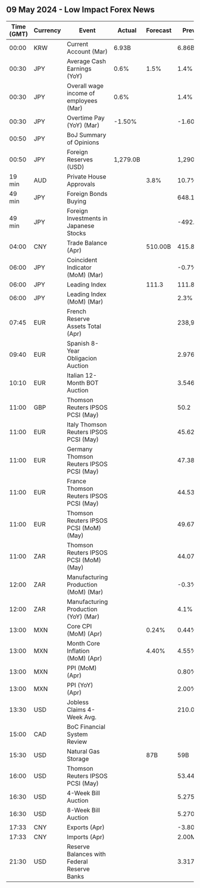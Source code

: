 ## 09 May 2024 - Low Impact Forex News

| Time (GMT) | Currency | Event | Actual | Forecast | Previous |
|------|----------|-------|--------|----------|----------|
| 00:00 | KRW | Current Account (Mar) | 6.93B |  | 6.86B |
| 00:30 | JPY | Average Cash Earnings (YoY) | 0.6% | 1.5% | 1.4% |
| 00:30 | JPY | Overall wage income of employees (Mar) | 0.6% |  | 1.4% |
| 00:30 | JPY | Overtime Pay (YoY) (Mar) | -1.50% |  | -1.60% |
| 00:50 | JPY | BoJ Summary of Opinions |  |  |  |
| 00:50 | JPY | Foreign Reserves (USD) | 1,279.0B |  | 1,290.6B |
| 19 min | AUD | Private House Approvals |  | 3.8% | 10.7% |
| 49 min | JPY | Foreign Bonds Buying |  |  | 648.1B |
| 49 min | JPY | Foreign Investments in Japanese Stocks |  |  | -492.4B |
| 04:00 | CNY | Trade Balance (Apr) |  | 510.00B | 415.86B |
| 06:00 | JPY | Coincident Indicator (MoM) (Mar) |  |  | -0.7% |
| 06:00 | JPY | Leading Index |  | 111.3 | 111.8 |
| 06:00 | JPY | Leading Index (MoM) (Mar) |  |  | 2.3% |
| 07:45 | EUR | French Reserve Assets Total (Apr) |  |  | 238,902.0M |
| 09:40 | EUR | Spanish 8-Year Obligacion Auction |  |  | 2.976% |
| 10:10 | EUR | Italian 12-Month BOT Auction |  |  | 3.546% |
| 11:00 | GBP | Thomson Reuters IPSOS PCSI (May) |  |  | 50.2 |
| 11:00 | EUR | Italy Thomson Reuters IPSOS PCSI (May) |  |  | 45.62 |
| 11:00 | EUR | Germany Thomson Reuters IPSOS PCSI (May) |  |  | 47.38 |
| 11:00 | EUR | France Thomson Reuters IPSOS PCSI (May) |  |  | 44.53 |
| 11:00 | EUR | Thomson Reuters IPSOS PCSI (MoM) (May) |  |  | 49.67 |
| 11:00 | ZAR | Thomson Reuters IPSOS PCSI (MoM) (May) |  |  | 44.07 |
| 12:00 | ZAR | Manufacturing Production (MoM) (Mar) |  |  | -0.3% |
| 12:00 | ZAR | Manufacturing Production (YoY) (Mar) |  |  | 4.1% |
| 13:00 | MXN | Core CPI (MoM) (Apr) |  | 0.24% | 0.44% |
| 13:00 | MXN | Month Core Inflation (MoM) (Apr) |  | 4.40% | 4.55% |
| 13:00 | MXN | PPI (MoM) (Apr) |  |  | 0.80% |
| 13:00 | MXN | PPI (YoY) (Apr) |  |  | 2.00% |
| 13:30 | USD | Jobless Claims 4-Week Avg. |  |  | 210.00K |
| 15:00 | CAD | BoC Financial System Review |  |  |  |
| 15:30 | USD | Natural Gas Storage |  | 87B | 59B |
| 16:00 | USD | Thomson Reuters IPSOS PCSI (May) |  |  | 53.44 |
| 16:30 | USD | 4-Week Bill Auction |  |  | 5.275% |
| 16:30 | USD | 8-Week Bill Auction |  |  | 5.270% |
| 17:33 | CNY | Exports (Apr) |  |  | -3.80M |
| 17:33 | CNY | Imports (Apr) |  |  | 2.00M |
| 21:30 | USD | Reserve Balances with Federal Reserve Banks |  |  | 3.317T |
